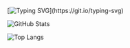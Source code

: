 [![Typing SVG](https://readme-typing-svg.demolab.com/?lines=Hello!+My+name+is+Karla!;+Nice+to+meet+you;Welcome+to+my+GitHub+Profile!)](https://git.io/typing-svg)

![GitHub Stats](https://github-readme-stats.vercel.app/api?username=karla1990cav&theme=transparent&bg_color=000&border_color=30A3DC&show_icons=true&icon_color=30A3DC&title_color=E94D5F&text_color=FFF)

![Top Langs](https://github-readme-stats-git-masterrstaa-rickstaa.vercel.app/api/top-langs/?username=karla1990cav&bg_color=000&border_color=30A3DC&title_color=E94D5F&text_color=FFF)  
<!---
karla1990cav/karla1990cav is a ✨ special ✨ repository because its `README.md` (this file) appears on your GitHub profile.
You can click the Preview link to take a look at your changes.
--->
